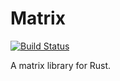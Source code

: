 # Matrix

[![Build Status](https://travis-ci.org/jblondin/matrix.svg?branch=master)](https://travis-ci.org/jblondin/matrix)

A matrix library for Rust.
